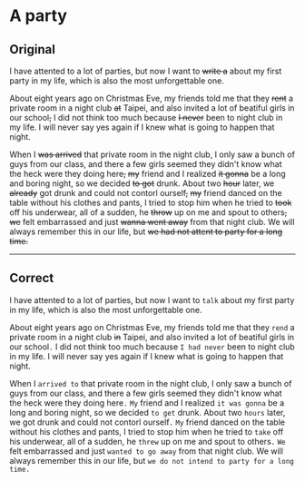# A party

## Original

I have attented to a lot of parties, but now I want to ~~write a~~ about my first party in my life, which is also the most unforgettable one.

About eight years ago on Christmas Eve, my friends told me that they ~~rent~~ a private room in a night club ~~at~~ Taipei, and also invited a lot of beatiful girls in our school~~,~~ I did not think too much because ~~I never~~ been to night club in my life. I will never say yes again if I knew what is going to happen that night.

When I ~~was arrived~~ that private room in the night club, I only saw a bunch of guys from our class, and there a few girls seemed they didn't know what the heck were they doing here~~,~~ ~~my~~ friend and I realized ~~it gonna~~ be a long and boring night, so we decided ~~to got~~ drunk. About two ~~hour~~ later, we ~~already~~ got drunk and could not contorl ourself~~,~~ ~~my~~ friend danced on the table without his clothes and pants, I tried to stop him when he tried to ~~took~~ off his underwear, all of a sudden, he ~~throw~~ up on me and spout to others~~,~~ ~~we~~ felt embarrassed and just ~~wanna went away~~ from that night club. We will always  remember this in our life, but ~~we had not attent to party for a long time.~~

---

## Correct

I have attented to a lot of parties, but now I want to `talk` about my first party in my life, which is also the most unforgettable one.

About eight years ago on Christmas Eve, my friends told me that they `rend` a private room in a night club ~~in~~ Taipei, and also invited a lot of beatiful girls in our school`.` I did not think too much because `I had never` been to night club in my life. I will never say yes again if I knew what is going to happen that night.

When I `arrived to` that private room in the night club, I only saw a bunch of guys from our class, and there a few girls seemed they didn't know what the heck were they doing here`.` `My` friend and I realized `it was gonna` be a long and boring night, so we decided `to get` drunk. About two `hours` later, we got drunk and could not contorl ourself`.` `My` friend danced on the table without his clothes and pants, I tried to stop him when he tried to `take` off his underwear, all of a sudden, he `threw` up on me and spout to others`.` `We` felt embarrassed and just `wanted to go away` from that night club. We will always  remember this in our life, but `we do not intend to party for a long time.`